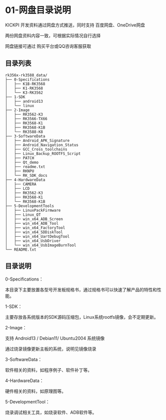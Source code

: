 # 01-网盘目录说明

KICKPI 开发资料通过网盘方式推送，同时支持 百度网盘、OneDrive网盘

两份网盘资料内容一致，可根据实际情况自行选择

网盘链接可通过 购买平台或QQ咨询客服获取



## 目录列表

```
rk356x-rk3588_data/
├── 0-Specifications
│   ├── K1B-RK3568
│   ├── K1-RK3568
│   └── K3-RK3562
├── 1-SDK
│   ├── android13
│   └── linux
├── 2-Image
│   ├── RK3562-K3
│   ├── RK3566-TX66
│   ├── RK3568-K1
│   ├── RK3568-K1B
│   └── RK3588-K8
├── 3-SoftwareData
│   ├── Android_APK_Signature
│   ├── Android_Navigation_Status
│   ├── GCC_Cross_toolchains
│   ├── Linux_Backup_ROOTFS_Script
│   ├── PATCH
│   ├── Qt_demo
│   ├── readme.txt
│   ├── RKNPU
│   └── RK_SDK_docs
├── 4-HardwareData
│   ├── CAMERA
│   ├── LCD
│   ├── RK3562-K3
│   ├── RK3568-K1
│   └── RK3568-K1B
├── 5-DevelopmentTools
│   ├── LinuxPackFirmware
│   ├── Linux_QT
│   ├── win_x64_ADB_Screen
│   ├── win_x64_ADB_Tool
│   ├── win_x64_FactoryTool
│   ├── win_x64_SDDiskTool
│   ├── win_x64_UartDebugTool
│   ├── win_x64_UsbDriver
│   └── win_x64_UsbImageBurnTool
└── README.txt
```

## 目录说明

0-Specifications：

本目录下主要放置各型号开发板规格书，通过规格书可以快速了解产品的特性和性能。



1-SDK：

主要存放各系统版本的SDK源码压缩包，Linux系统rootfs镜像，会不定期更新。



2-Image：

支持 Android13 / Debian11/ Ubuntu2004 系统镜像

通过烧录镜像更新主板的系统，说明见镜像烧录



3-SoftwareData：

软件相关的资料，如程序例子、软件补丁等。



4-HardwareData：

硬件相关的资料，如原理图等。



5-DevelopmentTool：

烧录调试相关工具，如烧录软件、ADB软件等。

